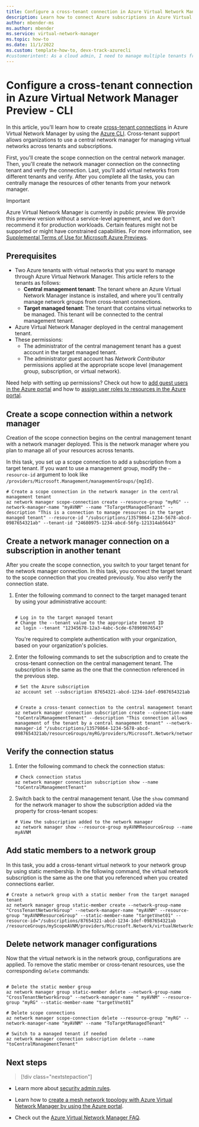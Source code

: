 ```yaml
---
title: Configure a cross-tenant connection in Azure Virtual Network Manager Preview - CLI
description: Learn how to connect Azure subscriptions in Azure Virtual Network Manager by using cross-tenant connections for the management of virtual networks across subscriptions.
author: mbender-ms
ms.author: mbender
ms.service: virtual-network-manager
ms.topic: how-to 
ms.date: 11/1/2022
ms.custom: template-how-to, devx-track-azurecli
#customerintent: As a cloud admin, I need to manage multiple tenants from a single network manager so that I can easily manage all network resources governed by Azure Virtual Network Manager.
---
```


# Configure a cross-tenant connection in Azure Virtual Network Manager Preview - CLI

In this article, you'll learn how to create [cross-tenant connections](concept-cross-tenant.md) in Azure Virtual Network Manager by using the [Azure CLI](/cli/azure/network/manager/scope-connection). Cross-tenant support allows organizations to use a central network manager for managing virtual networks across tenants and subscriptions. 

First, you'll create the scope connection on the central network manager. Then, you'll create the network manager connection on the connecting tenant and verify the connection. Last, you'll add virtual networks from different tenants and verify. After you complete all the tasks, you can centrally manage the resources of other tenants from your network manager.

> [!IMPORTANT]
> Azure Virtual Network Manager is currently in public preview. We provide this preview version without a service-level agreement, and we don't recommend it for production workloads. Certain features might not be supported or might have constrained capabilities. For more information, see [Supplemental Terms of Use for Microsoft Azure Previews](https://azure.microsoft.com/support/legal/preview-supplemental-terms/).

## Prerequisites

- Two Azure tenants with virtual networks that you want to manage through Azure Virtual Network Manager. This article refers to the tenants as follows:
  - **Central management tenant**: The tenant where an Azure Virtual Network Manager instance is installed, and where you'll centrally manage network groups from cross-tenant connections.
  - **Target managed tenant**: The tenant that contains virtual networks to be managed. This tenant will be connected to the central management tenant.
- Azure Virtual Network Manager deployed in the central management tenant.
- These permissions:
  - The administrator of the central management tenant has a guest account in the target managed tenant.
  - The administrator guest account has *Network Contributor* permissions applied at the appropriate scope level (management group, subscription, or virtual network).

Need help with setting up permissions? Check out how to [add guest users in the Azure portal](../active-directory/external-identities/b2b-quickstart-add-guest-users-portal.md) and how to [assign user roles to resources in the Azure portal](../role-based-access-control/role-assignments-portal.md).

## Create a scope connection within a network manager

Creation of the scope connection begins on the central management tenant with a network manager deployed. This is the network manager where you plan to manage all of your resources across tenants. 

In this task, you set up a scope connection to add a subscription from a target tenant. If you want to use a management group, modify the `–resource-id` argument to look like `/providers/Microsoft.Management/managementGroups/{mgId}`.

```azurecli
# Create a scope connection in the network manager in the central management tenant
az network manager scope-connection create --resource-group "myRG" --network-manager-name "myAVNM" --name "ToTargetManagedTenant" --description "This is a connection to manage resources in the target managed tenant" --resource-id "/subscriptions/13579864-1234-5678-abcd-0987654321ab" --tenant-id "24680975-1234-abcd-56fg-121314ab5643"
```

## Create a network manager connection on a subscription in another tenant 

After you create the scope connection, you switch to your target tenant for the network manager connection. In this task, you connect the target tenant to the scope connection that you created previously. You also verify the connection state.

1. Enter the following command to connect to the target managed tenant by using your administrative account:

   ```azurecli
   
   # Log in to the target managed tenant
   # Change the --tenant value to the appropriate tenant ID
   az login --tenant "12345678-12a3-4abc-5cde-678909876543"
   ```
   
   You're required to complete authentication with your organization, based on your organization's policies.

1. Enter the following commands to set the subscription and to create the cross-tenant connection on the central management tenant. The subscription is the same as the one that the connection referenced in the previous step.

    ```azurecli
    # Set the Azure subscription
    az account set --subscription 87654321-abcd-1234-1def-0987654321ab


    # Create a cross-tenant connection to the central management tenant
    az network manager connection subscription create --connection-name "toCentralManagementTenant" --description "This connection allows management of the tenant by a central management tenant" --network-manager-id "/subscriptions/13579864-1234-5678-abcd-0987654321ab/resourceGroups/myRG/providers/Microsoft.Network/networkManagers/myAVNM"
    ```

## Verify the connection status

1.	Enter the following command to check the connection status:

    ```azurecli
    # Check connection status
    az network manager connection subscription show --name "toCentralManagementTenant"
    ```

1. Switch back to the central management tenant. Use the `show` command for the network manager to show the subscription added via the property for cross-tenant scopes:

    ```azurecli
    # View the subscription added to the network manager
    az network manager show --resource-group myAVNMResourceGroup --name myAVNM
    ```

## Add static members to a network group 

In this task, you add a cross-tenant virtual network to your network group by using static membership. In the following command, the virtual network subscription is the same as the one that you referenced when you created connections earlier.

```azurecli
# Create a network group with a static member from the target managed tenant
az network manager group static-member create --network-group-name "CrossTenantNetworkGroup" --network-manager-name "myAVNM" --resource-group "myAVNMResourceGroup" --static-member-name "targetVnet01" --resource-id="/subscriptions/87654321-abcd-1234-1def-0987654321ab
/resourceGroups/myScopeAVNM/providers/Microsoft.Network/virtualNetworks/targetVnet01"
```
## Delete network manager configurations

Now that the virtual network is in the network group, configurations are applied. To remove the static member or cross-tenant resources, use the corresponding `delete` commands:

```azurecli

# Delete the static member group
az network manager group static-member delete --network-group-name  "CrossTenantNetworkGroup" --network-manager-name " myAVNM" --resource-group "myRG" --static-member-name "targetVnet01” 

# Delete scope connections
az network manager scope-connection delete --resource-group "myRG" --network-manager-name "myAVNM" --name "ToTargetManagedTenant" 

# Switch to a managed tenant if needed 
az network manager connection subscription delete --name "toCentralManagementTenant"  

```

## Next steps

> [!div class="nextstepaction"]

- Learn more about [security admin rules](concept-security-admins.md).

- Learn how to [create a mesh network topology with Azure Virtual Network Manager by using the Azure portal](how-to-create-mesh-network.md).

- Check out the [Azure Virtual Network Manager FAQ](faq.md).
